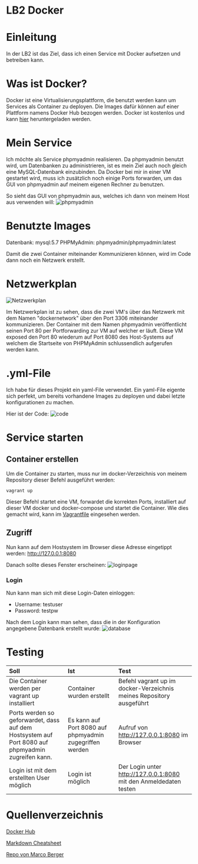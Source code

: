 # LB2 Docker

# Einleitung

In der LB2 ist das Ziel, dass ich einen Service mit Docker aufsetzen und betreiben kann. 

# Was ist Docker?

Docker ist eine Virtualisierungsplattform, die benutzt werden kann um Services als Container zu deployen. Die Images dafür können auf einer Plattform namens Docker Hub bezogen werden. Docker ist kostenlos und kann [hier](https://www.docker.com/get-started) heruntergeladen werden.

# Mein Service
Ich möchte als Service phpmyadmin realisieren. Da phpmyadmin benutzt wird, um Datenbanken zu administrieren, ist es mein Ziel auch noch gleich eine MySQL-Datenbank einzubinden. Da Docker bei mir in einer VM gestartet wird, muss ich zusätzlich noch einige Ports forwarden, um das GUI von phpmyadmin auf meinem eigenen Rechner zu benutzen. 

So sieht das GUI von phpmyadmin aus, welches ich dann von meinem Host aus verwenden will:
![phpmyadmin](https://github.com/T1m1337/M300-Services/raw/master/docker/Images/phpmyadmin.png)

# Benutzte Images

Datenbank: mysql:5.7
PHPMyAdmin: phpmyadmin/phpmyadmin:latest

Damit die zwei Container miteinander Kommunizieren können, wird im Code dann noch ein Netzwerk erstellt.

# Netzwerkplan

![Netzwerkplan](https://github.com/T1m1337/M300-Services/raw/master/docker/Images/Netzwerk.png)

Im Netzwerkplan ist zu sehen, dass die zwei VM's über das Netzwerk mit dem Namen "dockernetwork" über den Port 3306 miteinander kommunizieren. Der Container mit dem Namen phpmyadmin veröffentlicht seinen Port 80 per Portforwarding zur VM auf welcher er läuft. Diese VM exposed den Port 80 wiederum auf Port 8080 des Host-Systems auf welchem die Startseite von PHPMyAdmin schlussendlich aufgerufen werden kann.

# .yml-File
Ich habe für dieses Projekt ein yaml-File verwendet. Ein yaml-File eigente sich perfekt, um bereits vorhandene Images zu deployen und dabei letzte konfigurationen zu machen.

Hier ist der Code:
![code](https://github.com/T1m1337/M300-Services/raw/master/docker/Images/code.png)

# Service starten

## Container erstellen
Um die Container zu starten, muss nur im docker-Verzeichnis von meinem Repository dieser Befehl ausgeführt werden:
```
vagrant up
```
Dieser Befehl startet eine VM, forwardet die korrekten Ports, installiert auf dieser VM docker und docker-compose und startet die Container. Wie dies gemacht wird, kann im [Vagrantfile](https://github.com/T1m1337/M300-Services/blob/master/docker/Vagrantfile) eingesehen werden. 

## Zugriff
Nun kann auf dem Hostsystem im Browser diese Adresse eingetippt werden: http://127.0.0.1:8080

Danach sollte dieses Fenster erscheinen:
![loginpage](https://github.com/T1m1337/M300-Services/raw/master/docker/Images/phpmyadminlogin.png)

### Login
Nun kann man sich mit diese Login-Daten einloggen:
- Username: testuser
- Password: testpw

Nach dem Login kann man sehen, dass die in der Konfiguration angegebene Datenbank erstellt wurde:
![database](https://github.com/T1m1337/M300-Services/raw/master/docker/Images/database.png)

# Testing

| **Soll**                                      | **Ist**                                         | **Test** |
|:----------------------------------------------|:------------------------------------------------|:---------|       
Die Container werden per vagrant up installiert | Container wurden erstellt                       | Befehl vagrant up im docker-Verzeichnis meines Repository ausgeführt
Ports werden so geforwardet, dass auf dem Hostsystem auf Port 8080 auf phpmyadmin zugreifen kann. | Es kann auf Port 8080 auf phpmyadmin zugegriffen werden | Aufruf von http://127.0.0.1:8080 im Browser
Login ist mit dem erstellten User möglich | Login ist möglich | Der Login unter http://127.0.0.1:8080 mit den Anmeldedaten testen

# Quellenverzeichnis
[Docker Hub](https://hub.docker.com)

[Markdown Cheatsheet](https://github.com/adam-p/markdown-here/wiki/Markdown-Cheatsheet)

[Repo von Marco Berger](https://github.com/mc-b/M300)
